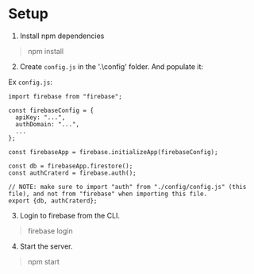 # Setup

1. Install npm dependencies

> npm install

2. Create `config.js` in the '.\config' folder. And populate it:

Ex `config.js`:

```
import firebase from "firebase";

const firebaseConfig = {
  apiKey: "...",
  authDomain: "...",
  ...
};

const firebaseApp = firebase.initializeApp(firebaseConfig);

const db = firebaseApp.firestore();
const authCraterd = firebase.auth();

// NOTE: make sure to import "auth" from "./config/config.js" (this file), and not from "firebase" when importing this file.
export {db, authCraterd};
```
3. Login to firebase from the CLI.

>firebase login

4. Start the server.

>npm start
